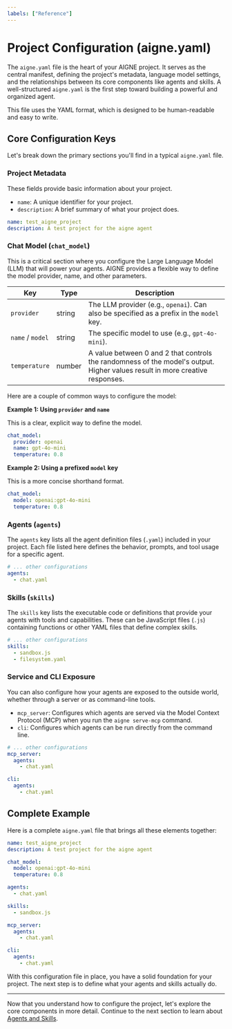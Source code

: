 ```yaml
---
labels: ["Reference"]
---
```


# Project Configuration (aigne.yaml)

The `aigne.yaml` file is the heart of your AIGNE project. It serves as the central manifest, defining the project's metadata, language model settings, and the relationships between its core components like agents and skills. A well-structured `aigne.yaml` is the first step toward building a powerful and organized agent.

This file uses the YAML format, which is designed to be human-readable and easy to write.

## Core Configuration Keys

Let's break down the primary sections you'll find in a typical `aigne.yaml` file.

### Project Metadata

These fields provide basic information about your project.

- `name`: A unique identifier for your project.
- `description`: A brief summary of what your project does.

```yaml aigne.yaml icon=mdi:file-document
name: test_aigne_project
description: A test project for the aigne agent
```

### Chat Model (`chat_model`)

This is a critical section where you configure the Large Language Model (LLM) that will power your agents. AIGNE provides a flexible way to define the model provider, name, and other parameters.

| Key | Type | Description |
|---|---|---|
| `provider` | string | The LLM provider (e.g., `openai`). Can also be specified as a prefix in the `model` key. |
| `name` / `model` | string | The specific model to use (e.g., `gpt-4o-mini`). |
| `temperature` | number | A value between 0 and 2 that controls the randomness of the model's output. Higher values result in more creative responses. |

Here are a couple of common ways to configure the model:

**Example 1: Using `provider` and `name`**

This is a clear, explicit way to define the model.

```yaml aigne.yaml icon=mdi:file-document
chat_model:
  provider: openai
  name: gpt-4o-mini
  temperature: 0.8
```

**Example 2: Using a prefixed `model` key**

This is a more concise shorthand format.

```yaml aigne.yaml icon=mdi:file-document
chat_model:
  model: openai:gpt-4o-mini
  temperature: 0.8
```

### Agents (`agents`)

The `agents` key lists all the agent definition files (`.yaml`) included in your project. Each file listed here defines the behavior, prompts, and tool usage for a specific agent.

```yaml aigne.yaml icon=mdi:file-document
# ... other configurations
agents:
  - chat.yaml
```

### Skills (`skills`)

The `skills` key lists the executable code or definitions that provide your agents with tools and capabilities. These can be JavaScript files (`.js`) containing functions or other YAML files that define complex skills.

```yaml aigne.yaml icon=mdi:file-document
# ... other configurations
skills:
  - sandbox.js
  - filesystem.yaml
```

### Service and CLI Exposure

You can also configure how your agents are exposed to the outside world, whether through a server or as command-line tools.

- `mcp_server`: Configures which agents are served via the Model Context Protocol (MCP) when you run the `aigne serve-mcp` command.
- `cli`: Configures which agents can be run directly from the command line.

```yaml aigne.yaml icon=mdi:file-document
# ... other configurations
mcp_server:
  agents:
    - chat.yaml

cli:
  agents:
    - chat.yaml
```

## Complete Example

Here is a complete `aigne.yaml` file that brings all these elements together:

```yaml aigne.yaml icon=mdi:file-document
name: test_aigne_project
description: A test project for the aigne agent

chat_model:
  model: openai:gpt-4o-mini
  temperature: 0.8

agents:
  - chat.yaml

skills:
  - sandbox.js

mcp_server:
  agents:
    - chat.yaml

cli:
  agents:
    - chat.yaml
```

With this configuration file in place, you have a solid foundation for your project. The next step is to define what your agents and skills actually do.

---

Now that you understand how to configure the project, let's explore the core components in more detail. Continue to the next section to learn about [Agents and Skills](./core-concepts-agents-and-skills.md).